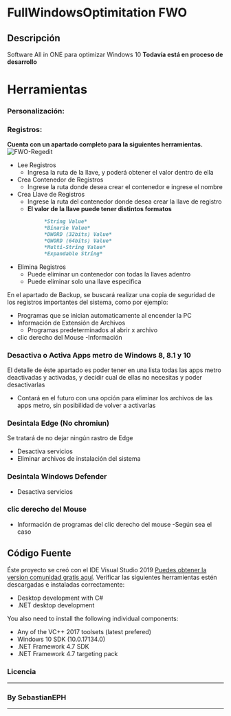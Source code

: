 # FullWindowsOptimitation FWO
<!-- Botones -->

<!-- Descripción -->
## Descripción

Software All in ONE para optimizar Windows 10
 **Todavía está en proceso de desarrollo**
<!-- Herramientas -->
# Herramientas
 ### Personalización:
 ### Registros:
 **Cuenta con un apartado completo para la siguientes herramientas.**
![FWO-Regedit](https://i.imgur.com/VxvRqCN.png)
- Lee Registros
    - Ingresa la ruta de la llave, y poderá obtener el valor dentro de ella
- Crea Contenedor de Registros
    - Ingrese la ruta donde desea crear el contenedor e ingrese el nombre
- Crea Llave de Registros
    - Ingrese la ruta del contenedor donde desea crear la llave de registro
    - **El valor de la llave puede tener distintos formatos**
```md
            *String Value*
            *Binarie Value*
            *DWORD (32bits) Value*
            *QWORD (64bits) Value*
            *Multi-String Value*
            *Expandable String* 
```    
- Elimina Registros
    - Puede eliminar un contenedor con todas la llaves adentro
    - Puede eliminar solo una llave especifica

En el apartado de Backup, se buscará realizar una copia de seguridad de los registros importantes del sistema, como por ejemplo:
- Programas que se inician automaticamente al encender la PC
- Información de Extensión de Archivos
    - Programas predeterminados al abrir x archivo
- clic derecho del Mouse
    -Información 
 ### Desactiva o Activa Apps metro de Windows 8, 8.1 y 10
 El detalle de éste apartado es poder tener en una lista todas las apps metro deactivadas y activadas, y decidir cual de ellas no necesitas y poder desactivarlas
 - Contará en el futuro con una opción para eliminar los archivos de las apps metro, sin posibilidad de volver a activarlas
 ### Desintala Edge (No chromiun)
 Se tratará de no dejar ningún rastro de Edge
- Desactiva servicios
- Eliminar archivos de instalación del sistema
 ### Desintala Windows Defender
- Desactiva servicios
 ### clic derecho del Mouse
- Información de programas del clic derecho del mouse
    -Según sea el caso
<!--  -->
<!--  -->
<!--  -->
<!--  -->
<!--  -->
<!--  -->
<!--  -->
<!--  -->
<!--  -->
<!--  -->
<!--  -->
<!-- Información de codificación -->
## Código Fuente
Éste proyecto se creó con el IDE Visual Studio 2019 [Puedes obtener la version comunidad gratis aquí](https://www.visualstudio.com/vs/community/).
Verificar las siguientes herramientas estén descargadas e instaladas correctamente:

- Desktop development with C#
- .NET desktop development

You also need to install the following individual components:

- Any of the VC++ 2017 toolsets (latest prefered)
- Windows 10 SDK (10.0.17134.0)
- .NET Framework 4.7 SDK
- .NET Framework 4.7 targeting pack


<!-- Licencia -->
### Licencia

<!-- Creador  -->
---
### By SebastianEPH
---
